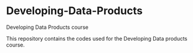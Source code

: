 # Developing-Data-Products
Developing Data Products course

This repository contains the codes used for the Developing Data products course.
